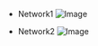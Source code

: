 - Network1
![Image](https://github.com/user-attachments/assets/781aa068-34fc-4a6c-a8c0-250b354cde86)


- Network2
![Image](https://github.com/user-attachments/assets/3454b6db-1962-400d-9620-32073736f2ad)

